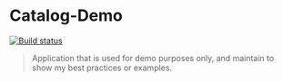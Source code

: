 Catalog-Demo
============
[![Build status](http://img.shields.io/badge/Asp.net-5.2.2-green.svg)]()

>Application that is used for demo purposes only, and maintain to show my best practices or examples.

